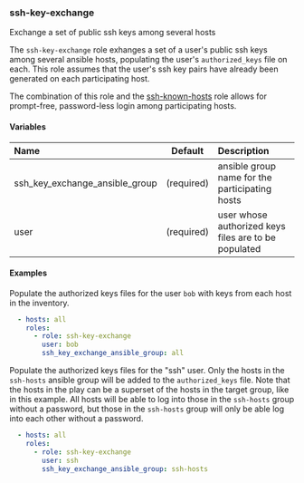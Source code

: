 
### ssh-key-exchange
Exchange a set of public ssh keys among several hosts

The `ssh-key-exchange` role exhanges a set of a user's public ssh keys among
several ansible hosts, populating the user's `authorized_keys` file on each.
This role assumes that the user's ssh key pairs have already been generated on
each participating host.

The combination of this role and the [ssh-known-hosts](ssh-known-hosts.md) role
allows for prompt-free, password-less login among participating hosts.

#### Variables

|Name                          |Default   |Description                                          |
|:-----------------------------|:--------:|:----------------------------------------------------|
|ssh_key_exchange_ansible_group|(required)|ansible group name for the participating hosts       |
|user                          |(required)|user whose authorized keys files are to be populated |

#### Examples

Populate the authorized keys files for the user `bob` with keys from each host
in the inventory.
```YAML
  - hosts: all
    roles:
      - role: ssh-key-exchange
        user: bob
        ssh_key_exchange_ansible_group: all
```

Populate the authorized keys files for the "ssh" user.  Only the hosts in the
`ssh-hosts` ansible group will be added to the `authorized_keys` file.  Note
that the hosts in the play can be a superset of the hosts in the target group,
like in this example.  All hosts will be able to log into those in the
`ssh-hosts` group without a password, but those in the `ssh-hosts` group will
only be able log into each other without a password.
```YAML
  - hosts: all
    roles:
      - role: ssh-key-exchange
        user: ssh
        ssh_key_exchange_ansible_group: ssh-hosts
```

